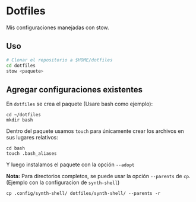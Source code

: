 Dotfiles
========

Mis configuraciones manejadas con stow.

Uso
---

```sh
# Clonar el repositorio a $HOME/dotfiles
cd dotfiles
stow <paquete>
```

Agregar configuraciones existentes
----------------------------------

En `dotfiles` se crea el paquete (Usare bash como ejemplo):

```
cd ~/dotfiles
mkdir bash
```

Dentro del paquete usamos `touch` para únicamente crear los archivos en sus
lugares relativos:

```
cd bash
touch .bash_aliases
```

Y luego instalamos el paquete con la opción `--adopt`

**Nota:** Para directorios completos, se puede usar la opción `--parents` de
`cp`. (Ejemplo con la configuracion de `synth-shell`)

```
cp .config/synth-shell/ dotfiles/synth-shell/ --parents -r
```
